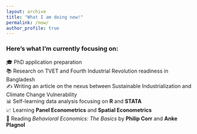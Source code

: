 ```yaml
---
layout: archive
title: "What I am doing now!"
permalink: /now/
author_profile: true
---
```


### Here’s what I’m currently focusing on:

🎓 PhD application preparation  
📚 Research on TVET and Fourth Industrial Revolution readiness in Bangladesh  
✍️ Writing an article on the nexus between Sustainable Industrialization and Climate Change Vulnerability  
📊 Self-learning data analysis focusing on **R** and **STATA**  
📈 Learning **Panel Econometrics** and **Spatial Econometrics**  
📖 Reading *Behavioral Economics: The Basics* by **Philip Corr** and **Anke Plagnol** 
